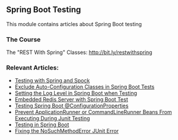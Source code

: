 ## Spring Boot Testing

This module contains articles about Spring Boot testing

### The Course

The "REST With Spring" Classes: http://bit.ly/restwithspring

### Relevant Articles:

- [Testing with Spring and Spock](https://www.surya.com/spring-spock-testing)
- [Exclude Auto-Configuration Classes in Spring Boot Tests](https://www.surya.com/spring-boot-exclude-auto-configuration-test)
- [Setting the Log Level in Spring Boot when Testing](https://www.surya.com/spring-boot-testing-log-level)
- [Embedded Redis Server with Spring Boot Test](https://www.surya.com/spring-embedded-redis)
- [Testing Spring Boot @ConfigurationProperties](https://www.surya.com/spring-boot-testing-configurationproperties)
- [Prevent ApplicationRunner or CommandLineRunner Beans From Executing During Junit Testing](https://www.surya.com/spring-junit-prevent-runner-beans-testing-execution)
- [Testing in Spring Boot](https://www.surya.com/spring-boot-testing)
- [Fixing the NoSuchMethodError JUnit Error](https://www.surya.com/junit-nosuchmethoderror)
